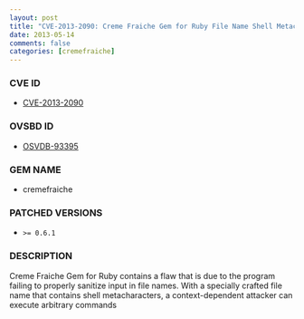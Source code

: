 ```yaml
---
layout: post
title: "CVE-2013-2090: Creme Fraiche Gem for Ruby File Name Shell Metacharacter Injection Arbitrary Command Execution"
date: 2013-05-14
comments: false
categories: [cremefraiche]
---
```



### CVE ID

* [CVE-2013-2090](http://osvdb.org/show/osvdb/93395)



### OVSBD ID

* [OSVDB-93395](http://osvdb.org/show/osvdb/93395)


### GEM NAME

* cremefraiche


### PATCHED VERSIONS


* `>= 0.6.1`


### DESCRIPTION

Creme Fraiche Gem for Ruby contains a flaw that is due to the program failing to properly sanitize input in file names. With a specially crafted file name that contains shell metacharacters, a context-dependent attacker can execute arbitrary commands
